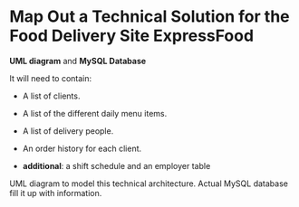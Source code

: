 # Map Out a Technical Solution for the Food Delivery Site ExpressFood

**UML diagram** and **MySQL Database**


It will need to contain:

- A list of clients.

- A list of the different daily menu items.

- A list of delivery people.

- An order history for each client.

- **additional**: a shift schedule and an employer table 

UML diagram to model this technical architecture. Actual MySQL database fill it up with information.
